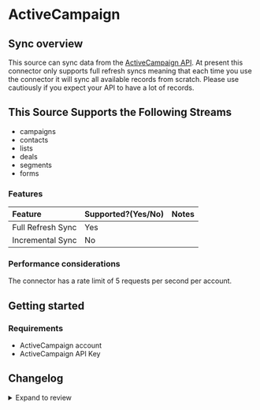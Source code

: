 # ActiveCampaign

## Sync overview

This source can sync data from the [ActiveCampaign API](https://developers.activecampaign.com/reference/overview). At present this connector only supports full refresh syncs meaning that each time you use the connector it will sync all available records from scratch. Please use cautiously if you expect your API to have a lot of records.

## This Source Supports the Following Streams

- campaigns
- contacts
- lists
- deals
- segments
- forms

### Features

| Feature           | Supported?\(Yes/No\) | Notes |
| :---------------- | :------------------- | :---- |
| Full Refresh Sync | Yes                  |       |
| Incremental Sync  | No                   |       |

### Performance considerations

The connector has a rate limit of 5 requests per second per account.

## Getting started

### Requirements

- ActiveCampaign account
- ActiveCampaign API Key

## Changelog

<details>
  <summary>Expand to review</summary>

| Version | Date       | Pull Request                                             | Subject        |
| :------ | :--------- | :------------------------------------------------------- | :------------- |
| 0.2.2 | 2025-02-15 | [47196](https://github.com/airbytehq/airbyte/pull/47196) | Update dependencies |
| 0.2.1 | 2024-08-16 | [44196](https://github.com/airbytehq/airbyte/pull/44196) | Bump source-declarative-manifest version |
| 0.2.0 | 2024-08-02 | [42987](https://github.com/airbytehq/airbyte/pull/42987) | Refactor connector to manifest-only format |
| 0.1.11 | 2024-07-27 | [42677](https://github.com/airbytehq/airbyte/pull/42677) | Update dependencies |
| 0.1.10 | 2024-07-20 | [42337](https://github.com/airbytehq/airbyte/pull/42337) | Update dependencies |
| 0.1.9 | 2024-07-13 | [41702](https://github.com/airbytehq/airbyte/pull/41702) | Update dependencies |
| 0.1.8 | 2024-07-10 | [41577](https://github.com/airbytehq/airbyte/pull/41577) | Update dependencies |
| 0.1.7 | 2024-07-10 | [41326](https://github.com/airbytehq/airbyte/pull/41326) | Update dependencies |
| 0.1.6 | 2024-07-06 | [40873](https://github.com/airbytehq/airbyte/pull/40873) | Update dependencies |
| 0.1.5 | 2024-06-27 | [38224](https://github.com/airbytehq/airbyte/pull/38224) | Make connector compatable with the builder |
| 0.1.4 | 2024-06-25 | [40327](https://github.com/airbytehq/airbyte/pull/40327) | Update dependencies |
| 0.1.3 | 2024-06-22 | [40046](https://github.com/airbytehq/airbyte/pull/40046) | Update dependencies |
| 0.1.2 | 2024-06-04 | [38989](https://github.com/airbytehq/airbyte/pull/38989) | [autopull] Upgrade base image to v1.2.1 |
| 0.1.1 | 2024-05-21 | [38511](https://github.com/airbytehq/airbyte/pull/38511) | [autopull] base image + poetry + up_to_date |
| 0.1.0 | 2022-10-25 | [18335](https://github.com/airbytehq/airbyte/pull/18335) | Initial commit |

</details>
